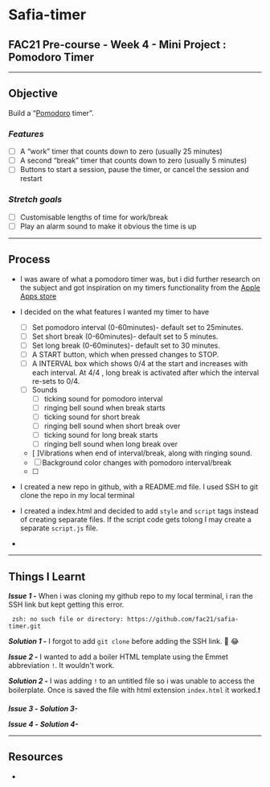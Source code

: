 # Safia-timer

## FAC21 Pre-course - Week 4 - Mini Project : Pomodoro Timer
---
## Objective

Build a “[Pomodoro](https://en.wikipedia.org/wiki/Pomodoro_Technique) timer”.

### *Features*
- [ ] A “work” timer that counts down to zero (usually 25 minutes)
- [ ] A second “break” timer that counts down to zero (usually 5 minutes)
- [ ] Buttons to start a session, pause the timer, or cancel the session and restart

### *Stretch goals*
- [ ] Customisable lengths of time for work/break
- [ ] Play an alarm sound to make it obvious the time is up

---

## Process
- I was aware of what a pomodoro timer was, but i did further research on the subject and got inspiration on my timers functionality from the [Apple Apps store](https://apps.apple.com/gb/app/be-focused-focus-timer/id973130201) 

- I decided on the what features I wanted my timer to have
  - [ ] Set pomodoro interval (0-60minutes)- default set to 25minutes.
  - [ ] Set short break (0-60minutes)- default set to 5 minutes.
  - [ ] Set long break (0-60minutes)- default set to 30 minutes.
  - [ ] A START button, which when pressed changes to STOP.
  - [ ] A INTERVAL box which shows 0/4 at  the start and increases with each interval. At 4/4 , long break is activated after which the interval re-sets to 0/4.
  - [ ] Sounds 
    - [ ] ticking sound for pomodoro interval
    - [ ] ringing bell sound when break starts
    - [ ] ticking sound for short break
    - [ ] ringing bell sound when short break over
    - [ ] ticking sound for long break starts
    - [ ] ringing bell sound when long break over
  - [ ]Vibrations when end of interval/break, along with ringing sound.
  - [ ] Background color changes with pomodoro interval/break
  - [ ] 
-  I created a new repo in github, with a README.md file. I used SSH to git clone the repo in my local terminal
-  I created a index.html and decided to add `style` and `script` tags instead of creating separate files. If the script code gets tolong I may create a separate `script.js` file.
-  
---

## Things I Learnt

***Issue 1 -***
When i was cloning my github repo to my local terminal, i ran the SSH link but kept getting this error.

     zsh: no such file or directory: https://github.com/fac21/safia-timer.git

***Solution 1 -***
I forgot to add `git clone` before adding the SSH link. :see_no_evil: :joy:

***Issue 2 -*** I wanted to add a boiler HTML template using the Emmet abbreviation `!`. It wouldn't work. 

***Solution 2 -*** I was adding `!` to an untitled file so i was unable to access the boilerplate. Once is saved the file with html extension `index.html` it worked.:exclamation: 

***Issue 3 -***
***Solution 3-***

***Issue 4 -***
***Solution 4-***


---

## Resources 

-
